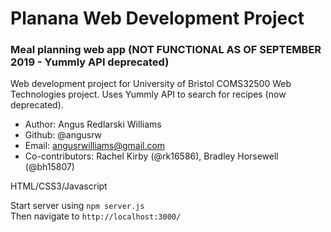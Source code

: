 # Planana Web Development Project
### Meal planning web app (NOT FUNCTIONAL AS OF SEPTEMBER 2019 - Yummly API deprecated)

Web development project for University of Bristol COMS32500 Web Technologies project. Uses Yummly API to search for recipes (now deprecated).

* Author: Angus Redlarski Williams
* Github: @angusrw
* Email: angusrwilliams@gmail.com
* Co-contributors: Rachel Kirby (@rk16586), Bradley Horsewell (@bh15807)

HTML/CSS3/Javascript

Start server using `npm server.js`\
Then navigate to `http://localhost:3000/`
